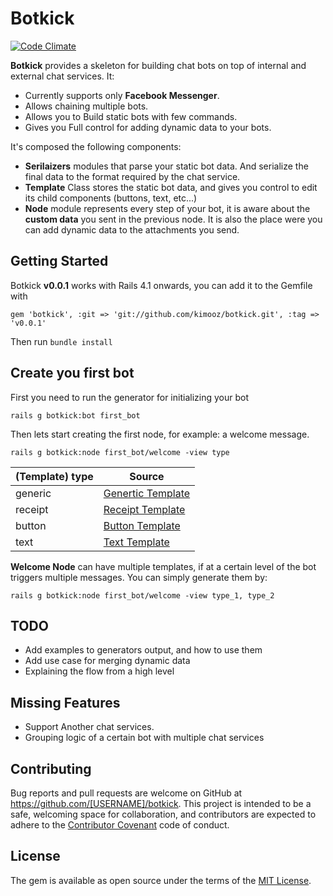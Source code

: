 # Botkick

[![Code Climate](https://codeclimate.com/github/kimooz/botkick/badges/gpa.svg)](https://codeclimate.com/github/kimooz/botkick)

**Botkick** provides a skeleton for building chat bots on top of internal and external chat services. It:

- Currently supports only **Facebook Messenger**.
- Allows chaining multiple bots.
- Allows you to Build static bots with few commands.
- Gives you Full control for adding dynamic data to your bots.

It's composed the following components:

- **Serilaizers** modules that parse your static bot data. And serialize the final data to the format required by the chat service.
- **Template** Class stores the static bot data, and gives you control to edit its child components (buttons, text, etc...)
- **Node** module represents every step of your bot, it is aware about the **custom data** you sent in the previous node. It is also the place were you can add dynamic data to the attachments you send.

## Getting Started
Botkick **v0.0.1** works with Rails 4.1 onwards, you can add it to the Gemfile with

	gem 'botkick', :git => 'git://github.com/kimooz/botkick.git', :tag => 'v0.0.1'


Then run `bundle install`
 
## Create you first bot
 
First you need to run the generator for initializing your bot

	rails g botkick:bot first_bot
 
Then lets start creating the first node, for example: a welcome message.

	rails g botkick:node first_bot/welcome -view type
	
(Template) type  | Source 
-------------- | ----------- 
generic        | [Genertic Template](https://developers.facebook.com/docs/messenger-platform/send-api-reference/generic-template)
receipt        | [Receipt Template](https://developers.facebook.com/docs/messenger-platform/send-api-reference/receipt-template)
button         | [Button Template](https://developers.facebook.com/docs/messenger-platform/send-api-reference/button-template)
text           | [Text Template](https://developers.facebook.com/docs/messenger-platform/send-api-reference/text-message)

**Welcome Node** can have multiple templates, if at a certain level of the bot triggers multiple messages. You can simply generate them by:

	rails g botkick:node first_bot/welcome -view type_1, type_2
	
## TODO
- Add examples to generators output, and how to use them
- Add use case for merging dynamic data
- Explaining the flow from a high level


## Missing Features

- Support Another chat services.
- Grouping logic of a certain bot with multiple chat services

## Contributing

Bug reports and pull requests are welcome on GitHub at https://github.com/[USERNAME]/botkick. This project is intended to be a safe, welcoming space for collaboration, and contributors are expected to adhere to the [Contributor Covenant](http://contributor-covenant.org) code of conduct.


## License

The gem is available as open source under the terms of the [MIT License](http://opensource.org/licenses/MIT).

